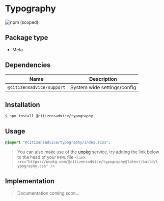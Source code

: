 # Typography

![npm (scoped)](https://img.shields.io/npm/v/@citizensadvice/typography.svg)

## Package type

- Meta

## Dependencies

| Name                      | Description                 |
| ------------------------- | --------------------------- |
| `@citizensadvice/support` | System wide settings/config |

## Installation

```shell
$ npm install @citizensadvice/typography
```

## Usage

```scss
@import "@citizensadvice/typography/index.scss";
```

> You can also make use of the [unpkg](https://unpkg.com) service, try adding the link below to the head of your `HTML` file
> `<link src="https://unpkg.com/@citizensadvice/typography@latest/build/typography.css" />`

## Implementation

> Documentation coming soon...
